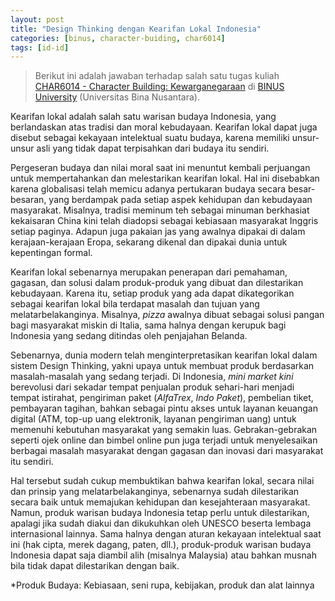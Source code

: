 ```yaml
---
layout: post
title: "Design Thinking dengan Kearifan Lokal Indonesia"
categories: [binus, character-buiding, char6014]
tags: [id-id]
---
```

> Berikut ini adalah jawaban terhadap salah satu tugas kuliah [CHAR6014 - Character Building: Kewarganegaraan](https://curriculum.binus.ac.id/course/char6014/) di [BINUS University](https://binus.ac.id) (Universitas Bina Nusantara).

Kearifan lokal adalah salah satu warisan budaya Indonesia, yang berlandaskan atas tradisi dan moral kebudayaan. Kearifan lokal dapat juga disebut sebagai kekayaan intelektual suatu budaya, karena memiliki unsur-unsur asli yang tidak dapat terpisahkan dari budaya itu sendiri.

Pergeseran budaya dan nilai moral saat ini menuntut kembali perjuangan untuk mempertahankan dan melestarikan kearifan lokal. Hal ini disebabkan karena globalisasi telah memicu adanya pertukaran budaya secara besar-besaran, yang berdampak pada setiap aspek kehidupan dan kebudayaan masyarakat. Misalnya, tradisi meminum teh sebagai minuman berkhasiat kekaisaran China kini telah diadopsi sebagai kebiasaan masyarakat Inggris setiap paginya. Adapun juga pakaian jas yang awalnya dipakai di dalam kerajaan-kerajaan Eropa, sekarang dikenal dan dipakai dunia untuk kepentingan formal.

Kearifan lokal sebenarnya merupakan penerapan dari pemahaman, gagasan, dan solusi dalam produk-produk yang dibuat dan dilestarikan kebudayaan. Karena itu, setiap produk yang ada dapat dikategorikan sebagai kearifan lokal bila terdapat masalah dan tujuan yang melatarbelakanginya. Misalnya, *pizza* awalnya dibuat sebagai solusi pangan bagi masyarakat miskin di Italia, sama halnya dengan kerupuk bagi Indonesia yang sedang ditindas oleh penjajahan Belanda.

Sebenarnya, dunia modern telah menginterpretasikan kearifan lokal dalam sistem Design Thinking, yakni upaya untuk membuat produk berdasarkan masalah-masalah yang sedang terjadi. Di Indonesia, *mini market kini* berevolusi dari sekadar tempat penjualan produk sehari-hari menjadi tempat istirahat, pengiriman paket (*AlfaTrex*, *Indo Paket*), pembelian tiket, pembayaran tagihan, bahkan sebagai pintu akses untuk layanan keuangan digital (ATM, top-up uang elektronik, layanan pengiriman uang) untuk memenuhi kebutuhan masyarakat yang semakin luas. Gebrakan-gebrakan seperti ojek online dan bimbel online pun juga terjadi untuk menyelesaikan berbagai masalah masyarakat dengan gagasan dan inovasi dari masyarakat itu sendiri.

Hal tersebut sudah cukup membuktikan bahwa kearifan lokal, secara nilai dan prinsip yang melatarbelakanginya, sebenarnya sudah dilestarikan secara baik untuk memajukan kehidupan dan kesejahteraan masyarakat. Namun, produk warisan budaya Indonesia tetap perlu untuk dilestarikan, apalagi jika sudah diakui dan dikukuhkan oleh UNESCO beserta lembaga internasional lainnya. Sama halnya dengan aturan kekayaan intelektual saat ini (hak cipta, merek dagang, paten, dll.), produk-produk warisan budaya Indonesia dapat saja diambil alih (misalnya Malaysia) atau bahkan musnah bila tidak dapat dilestarikan dengan baik.

*Produk Budaya: Kebiasaan, seni rupa, kebijakan, produk dan alat lainnya